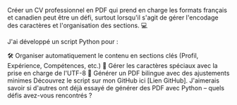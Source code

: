 Créer un CV professionnel en PDF qui prend en charge les formats français et canadien peut être un défi, surtout lorsqu'il s'agit de gérer l'encodage des caractères et l'organisation des sections. 💻

J'ai développé un script Python pour :

🛠️ Organiser automatiquement le contenu en sections clés (Profil, Expérience, Compétences, etc.)
📄 Gérer les caractères spéciaux avec la prise en charge de l'UTF-8
📍 Générer un PDF bilingue avec des ajustements minimes
Découvrez le script sur mon GitHub ici [Lien GitHub]. J'aimerais savoir si d'autres ont déjà essayé de générer des PDF avec Python – quels défis avez-vous rencontrés ?
